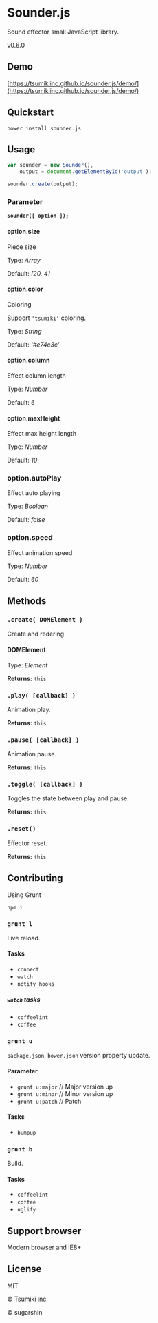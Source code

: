# Sounder.js

Sound effector small JavaScript library.

v0.6.0

## Demo

[https://tsumikiinc.github.io/sounder.js/demo/](https://tsumikiinc.github.io/sounder.js/demo/)

## Quickstart

```shell
bower install sounder.js
```

## Usage

```javascript
var sounder = new Sounder(),
    output = document.getElementById('output');

sounder.create(output);
```

### Parameter

**`Sounder([ option ]);`**

#### option.size

Piece size

Type: *Array*

Default: *[20, 4]*

#### option.color

Coloring

Support `'tsumiki'` coloring.

Type: *String*

Default: *'#e74c3c'*

#### option.column

Effect column length

Type: *Number*

Default: *6*

#### option.maxHeight

Effect max height length

Type: *Number*

Default: *10*

### option.autoPlay

Effect auto playing

Type: *Boolean*

Default: *false*

### option.speed

Effect animation speed

Type: *Number*

Default: *60*

## Methods

### `.create( DOMElement )`

Create and redering.

#### DOMElement

Type: *Element*

**Returns:** `this`

### `.play( [callback] )`

Animation play.

**Returns:** `this`

### `.pause( [callback] )`

Animation pause.

**Returns:** `this`

### `.toggle( [callback] )`

Toggles the state between play and pause.

**Returns:** `this`

### `.reset()`

Effector reset.

**Returns:** `this`

## Contributing

Using Grunt

```shell
npm i
```

### `grunt l`

Live reload.

#### Tasks

* `connect`
* `watch`
* `notify_hooks`

##### `watch` tasks

* `coffeelint`
* `coffee`

### `grunt u`

`package.json`, `bower.json` version property update.

#### Parameter

* `grunt u:major` // Major version up
* `grunt u:minor` // Minor version up
* `grunt u:patch` // Patch

#### Tasks

* `bumpup`

### `grunt b`

Build.

#### Tasks

* `coffeelint`
* `coffee`
* `uglify`

## Support browser

Modern browser and IE8+

## License

MIT

© Tsumiki inc.

© sugarshin
